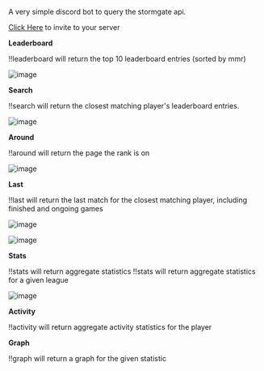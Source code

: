 A very simple discord bot to query the stormgate api.

[Click Here](https://discord.com/oauth2/authorize?&client_id=1204440376262398002&scope=bot) to invite to your server

**Leaderboard**

!!leaderboard will return the top 10 leaderboard entries (sorted by mmr)

![image](https://github.com/joshleblanc/stormgate-world-discord/assets/1729810/b74aef56-95e9-46e2-9d3d-9d102d7bff81)

**Search**

!!search <query> will return the closest matching player's leaderboard entries.

![image](https://github.com/joshleblanc/stormgate-world-discord/assets/1729810/2604d2e3-b427-43fa-8500-7f5d5ca12a7d)

**Around**

!!around <rank> will return the page the rank is on

![image](https://github.com/joshleblanc/stormgate-world-discord/assets/1729810/fdee5b67-e5d1-4c13-b034-a9ecbb67cfd7)

**Last**

!!last <query> will return the last match for the closest matching player, including finished and ongoing games

![image](https://github.com/joshleblanc/stormgate-world-discord/assets/1729810/4f2dce6b-0077-4eaf-9419-68267b1f53dd)

![image](https://github.com/joshleblanc/stormgate-world-discord/assets/1729810/98609c73-1378-4b93-ba48-ef1922bca072)


**Stats**

!!stats will return aggregate statistics
!!stats <league> will return aggregate statistics for a given league

![image](https://github.com/joshleblanc/stormgate-world-discord/assets/1729810/4099f7c0-f1e0-4308-a40f-ae533e46056c)


**Activity**

!!activity <query> will return aggregate activity statistics for the player

**Graph**

!!graph <graph type> will return a graph for the given statistic
